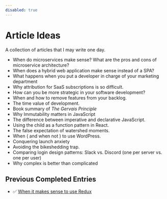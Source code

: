 ```yaml
---
disabled: true
---
```


# Article Ideas

A collection of articles that I may write one day.

* When do microservices make sense? What are the pros and cons of microservice architecture?
* When does a hybrid web application make sense instead of a SPA? 
* What happens when you put a developer in charge of your marketing department
* Why attribution for SaaS subscriptions is so difficult.
* How can you be more strategic in your software development? 
* When and how to remove features from your backlog.
* The time value of development. 
* Book summary of _The Gervais Principle_
* Why Immutability matters in JavaScript
* The difference between imperative and declarative JavaScript. 
* Using the child as a function pattern in React. 
* The false expectation of watershed moments.
* When ( and when not ) to use WordPress.
* Conquering launch anxiety
* Avoiding the bikeshedding trap.
* Comparing login design patterns: Slack vs. Discord (one per server vs. one per user)
* Why complex is better than complicated

## Previous Completed Entries
* ✅ [When it makes sense to use Redux](https://www.peanutbutterjavascript.com/posts/when-to-use-redux)